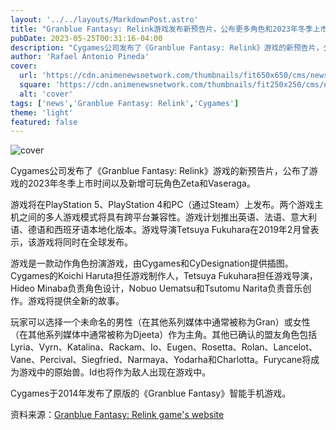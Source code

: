 ```yaml
---
layout: '../../layouts/MarkdownPost.astro'
title: "Granblue Fantasy: Relink游戏发布新预告片，公布更多角色和2023年冬季上市时间"
pubDate: 2023-05-25T00:31:16-04:00
description: "Cygames公司发布了《Granblue Fantasy: Relink》游戏的新预告片，公布了游戏的2023年冬季上市时间以及新增可玩角色Zeta和Vaseraga。"
author: 'Rafael Antonio Pineda'
cover:
  url: 'https://cdn.animenewsnetwork.com/thumbnails/fit650x650/cms/news/198415/granblue-fantasy-relink.jpg'
  square: 'https://cdn.animenewsnetwork.com/thumbnails/fit250x250/cms/news/198415/granblue-fantasy-relink.jpg'
  alt: 'cover'
tags: ['news','Granblue Fantasy: Relink','Cygames']
theme: 'light'
featured: false
---
```


![cover](https://cdn.animenewsnetwork.com/thumbnails/fit650x650/cms/news/198415/granblue-fantasy-relink.jpg)

Cygames公司发布了《Granblue Fantasy: Relink》游戏的新预告片，公布了游戏的2023年冬季上市时间以及新增可玩角色Zeta和Vaseraga。

游戏将在PlayStation 5、PlayStation 4和PC（通过Steam）上发布。两个游戏主机之间的多人游戏模式将具有跨平台兼容性。游戏计划推出英语、法语、意大利语、德语和西班牙语本地化版本。游戏导演Tetsuya Fukuhara在2019年2月曾表示，该游戏将同时在全球发布。

游戏是一款动作角色扮演游戏，由Cygames和CyDesignation提供插图。Cygames的Koichi Haruta担任游戏制作人，Tetsuya Fukuhara担任游戏导演，Hideo Minaba负责角色设计，Nobuo Uematsu和Tsutomu Narita负责音乐创作。游戏将提供全新的故事。

玩家可以选择一个未命名的男性（在其他系列媒体中通常被称为Gran）或女性（在其他系列媒体中通常被称为Djeeta）作为主角。其他已确认的盟友角色包括Lyria、Vyrn、Katalina、Rackam、Io、Eugen、Rosetta、Rolan、Lancelot、Vane、Percival、Siegfried、Narmaya、Yodarha和Charlotta。Furycane将成为游戏中的原始兽。Id也将作为敌人出现在游戏中。

Cygames于2014年发布了原版的《Granblue Fantasy》智能手机游戏。

资料来源：[Granblue Fantasy: Relink game's website](https://relink.granbluefantasy.jp/en/)